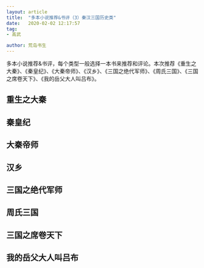 ```yaml
---
layout: article
title:  "多本小说推荐&书评（3）秦汉三国历史类"
date:   2020-02-02 12:17:57
tag:
- 高武

author: 荒岛书生
---
```


多本小说推荐&书评，每个类型一般选择一本书来推荐和评论。本次推荐《重生之大秦》、《秦皇纪》、《大秦帝师》、《汉乡》、《三国之绝代军师》、《周氏三国》、《三国之席卷天下》、《我的岳父大人叫吕布》。

<!---more--->


## 重生之大秦

## 秦皇纪


## 大秦帝师


## 汉乡


## 三国之绝代军师


## 周氏三国


## 三国之席卷天下


## 我的岳父大人叫吕布